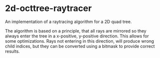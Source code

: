 # 2d-octtree-raytracer

An implementation of a raytracing algorithm for a 2D quad tree. 

The algorithm is based on a principle, that all rays are mirrored so they always enter the tree in a x-positive, y-positive direction. This allows for some optimizations.
Rays not entering in this direction, will produce wrong child indices, but they can be converted using a bitmask to provide correct results.
